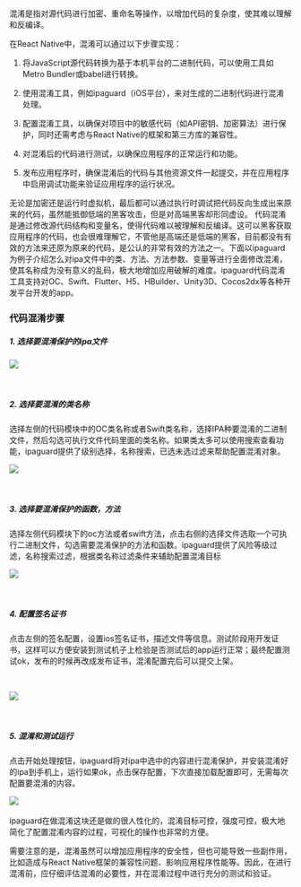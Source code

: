 ﻿​

  


混淆是指对源代码进行加密、重命名等操作，以增加代码的复杂度，使其难以理解和反编译。

在React Native中，混淆可以通过以下步骤实现：

1. 将JavaScript源代码转换为基于本机平台的二进制代码，可以使用工具如Metro Bundler或babel进行转换。

2. 使用混淆工具，例如ipaguard（iOS平台），来对生成的二进制代码进行混淆处理。

3. 配置混淆工具，以确保对项目中的敏感代码（如API密钥、加密算法）进行保护，同时还需考虑与React Native的框架和第三方库的兼容性。

4. 对混淆后的代码进行测试，以确保应用程序的正常运行和功能。

5. 发布应用程序时，确保混淆后的代码与其他资源文件一起提交，并在应用程序中启用调试功能来验证应用程序的运行状况。

无论是加密还是运行时虚拟机，最后都可以通过执行时调试把代码反向生成出来原来的代码，虽然能抵御低端的黑客攻击，但是对高端黑客却形同虚设。 代码混淆是通过修改源代码结构和变量名，使得代码难以被理解和反编译。这可以黑客获取应用程序的代码，也会很难理解它，不管他是高端还是低端的黑客，目前都没有有效的方法来还原为原来的代码，是公认的非常有效的方法之一。下面以ipaguard为例子介绍怎么对ipa文件中的类、方法、方法参数、变量等进行全面修改混淆，使其名称成为没有意义的乱码，极大地增加应用破解的难度。ipaguard代码混淆工具支持对OC、Swift、Flutter、H5、HBuilder、Unity3D、Cocos2dx等各种开发平台开发的app。

### 代码混淆步骤

##### 1. 选择要混淆保护的ipa文件

![](https://img-blog.csdnimg.cn/img_convert/e0d4da5c7b00fea25553f9b7698b4de0.jpeg)​

  
  
  
 

##### 2. 选择要混淆的类名称

选择左侧的代码模块中的OC类名称或者Swift类名称，选择IPA种要混淆的二进制文件，然后勾选可执行文件代码里面的类名称。如果类太多可以使用搜索查看功能，ipaguard提供了级别选择，名称搜索，已选未选过滤来帮助配置混淆对象。

![](https://img-blog.csdnimg.cn/img_convert/fed9a9658155458211d5652162b83247.png)​



  
  
  
 

##### 3. 选择要混淆保护的函数，方法

选择左侧代码模块下的oc方法或者swift方法，点击右侧的选择文件选取一个可执行二进制文件，勾选需要混淆保护的方法和函数。ipaguard提供了风险等级过滤，名称搜索过滤，根据类名称过滤条件来辅助配置混淆目标

![](https://img-blog.csdnimg.cn/img_convert/0bbc9162189a633890135a83713b9ff2.png)​



  
  
  
 

##### 4. 配置签名证书

点击左侧的签名配置，设置ios签名证书，描述文件等信息。测试阶段用开发证书，这样可以方便安装到测试机子上检验是否测试后的app运行正常；最终配置测试ok，发布的时候再改成发布证书，混淆配置完后可以提交上架。  
  
 

![](https://img-blog.csdnimg.cn/img_convert/71e7b2e384077bbf5e3792ca1a8c1251.jpeg)​

  
  
  
 

##### 5. 混淆和测试运行

点击开始处理按钮，ipaguard将对ipa中选中的内容进行混淆保护，并安装混淆好的ipa到手机上，运行如果ok，点击保存配置，下次直接加载配置即可，无需每次配置要混淆的内容。 

![](https://img-blog.csdnimg.cn/img_convert/62876989522eb129b1a3aff9672fc1a2.png)​



ipaguard在做混淆这块还是做的很人性化的，混淆目标可控，强度可控，极大地简化了配置混淆内容的过程，可视化的操作也非常的方便。

需要注意的是，混淆虽然可以增加应用程序的安全性，但也可能导致一些副作用，比如造成与React Native框架的兼容性问题、影响应用程序性能等。因此，在进行混淆前，应仔细评估混淆的必要性，并在混淆过程中进行充分的测试和验证。

​
